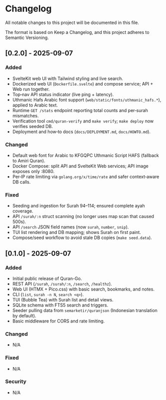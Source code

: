 # Changelog

All notable changes to this project will be documented in this file.

The format is based on Keep a Changelog, and this project adheres to Semantic Versioning.

## [0.2.0] - 2025-09-07
### Added
- SvelteKit web UI with Tailwind styling and live search.
- Dockerized web UI (`Dockerfile.svelte`) and compose service; API + Web run together.
- Top‑nav API status indicator (live ping + latency).
- Uthmanic Hafs Arabic font support (`web/static/fonts/uthmanic_hafs.*`), applied to Arabic text.
- Runtime `GET /stats` endpoint reporting total counts and per‑surah mismatches.
- Verification tool `cmd/quran-verify` and `make verify`; `make deploy` now verifies seeded DB.
- Deployment and how‑to docs (`docs/DEPLOYMENT.md`, `docs/HOWTO.md`).

### Changed
- Default web font for Arabic to KFGQPC Uthmanic Script HAFS (fallback to Amiri Quran).
- Docker Compose: split API and SvelteKit Web services; API image exposes only :8080.
- Per‑IP rate limiting via `golang.org/x/time/rate` and safer context‑aware DB calls.

### Fixed
- Seeding and ingestion for Surah 94–114; ensured complete ayah coverage.
- API `/surah/:n` struct scanning (no longer uses map scan that caused 500s).
- API `/search` JSON field names (now `surah`, `number`, `snip`).
- TUI list rendering and DB mapping; shows Surah on first paint.
- Compose/seed workflow to avoid stale DB copies (`make seed.data`).

## [0.1.0] - 2025-09-07
### Added
- Initial public release of Quran-Go.
- REST API (`/surah`, `/surah/:n`, `/search`, `/healthz`).
- Web UI (HTMX + Pico.css) with basic search, bookmarks, and notes.
- CLI (`list`, `surah -n N`, `search <q>`).
- TUI (Bubble Tea) with Surah list and detail views.
- SQLite schema with FTS5 search and triggers.
- Seeder pulling data from `semarketir/quranjson` (Indonesian translation by default).
- Basic middleware for CORS and rate limiting.

### Changed
- N/A

### Fixed
- N/A

### Security
- N/A

